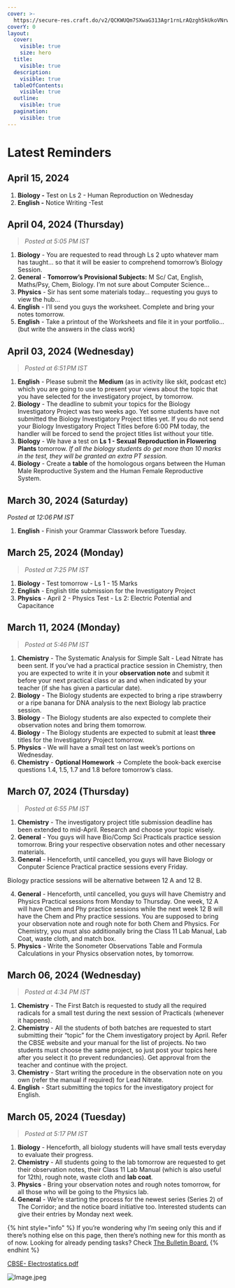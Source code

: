 ```yaml
---
cover: >-
  https://secure-res.craft.do/v2/QCKWUQm7SXwaG313Agr1rnLrAQzgh5kUkoVNrwZs9vYxUQE9NN9AhMV1XTpA7pqGtULA2tCSPWfEQ5fbTMGrrRsmky9GjCuQQktuJvxNQjpwLRTC2ayLV6ECGyjgQFpx7iJUs1hTBL8raA2dKTZAXTpHruyHoX8aiuFLRDnMAsWh8poF17sBWSsDwFTzXiCHgVkp6rjjZhjtNA69tQcVUJDP5XAozqvfWT81rtPkJoEAWnEx
coverY: 0
layout:
  cover:
    visible: true
    size: hero
  title:
    visible: true
  description:
    visible: true
  tableOfContents:
    visible: true
  outline:
    visible: true
  pagination:
    visible: true
---
```


# Latest Reminders

## April 15, 2024

1. **Biology -** Test on Ls 2 - Human Reproduction on Wednesday
2. **English -** Notice Writing         -Test&#x20;

## April 04, 2024 (Thursday)

> _Posted at 5:05 PM IST_

1. **Biology** - You are requested to read through Ls 2 upto whatever mam has taught… so that it will be easier to comprehend tomorrow’s Biology Session.
2. **General** - **Tomorrow’s Provisional Subjects:** M Sc/ Cat, English, Maths/Psy, Chem, Biology. I’m not sure about Computer Science…
3. **Physics** - Sir has sent some materials today… requesting you guys to view the hub…
4. **English** - I’ll send you guys the worksheet. Complete and bring your notes tomorrow.
5. **English** - Take a printout of the Worksheets and file it in your portfolio… (but write the answers in the class work)

## April 03, 2024 (Wednesday)

> _Posted at 6:51 PM IST_

1. **English** - Please submit the **Medium** (as in activity like skit, podcast etc) which you are going to use to present your views about the topic that you have selected for the investigatory project, by tomorrow.
2. **Biology** - The deadline to submit your topics for the Biology Investigatory Project was two weeks ago. Yet some students have not submitted the Biology Investigatory Project titles yet. If you do not send your Biology Investigatory Project Titles before 6:00 PM today, the handler will be forced to send the project titles list without your title.
3. **Biology** - We have a test on **Ls 1 - Sexual Reproduction in Flowering Plants** tomorrow. _If all the biology students do get more than 10 marks in the test, they will be granted an extra PT session._
4. **Biology** - Create a **table** of the homologous organs between the Human Male Reproductive System and the Human Female Reproductive System.

## March 30, 2024 (Saturday)

_Posted at 12:06 PM IST_

1. **English** - Finish your Grammar Classwork before Tuesday.

## March 25, 2024 (Monday)

> _Posted at 7:25 PM IST_

1. **Biology** - Test tomorrow - Ls 1 - 15 Marks
2. **English** - English title submission for the Investigatory Project
3. **Physics** - April 2 - Physics Test - Ls 2: Electric Potential and Capacitance

## March 11, 2024 (Monday)

> _Posted at 5:46 PM IST_

1. **Chemistry** - The Systematic Analysis for Simple Salt - Lead Nitrate has been sent. If you’ve had a practical practice session in Chemistry, then you are expected to write it in your **observation note** and submit it before your next practical class or as and when indicated by your teacher (if she has given a particular date).
2. **Biology** - The Biology students are expected to bring a ripe strawberry or a ripe banana for DNA analysis to the next Biology lab practice session.
3. **Biology** - The Biology students are also expected to complete their observation notes and bring them tomorrow.
4. **Biology** - The Biology students are expected to submit at least **three** titles for the Investigatory Project tomorrow.
5. **Physics** - We will have a small test on last week’s portions on Wednesday.
6. **Chemistry** - **Optional Homework** -> Complete the book-back exercise questions 1.4, 1.5, 1.7 and 1.8 before tomorrow’s class.

## March 07, 2024 (Thursday)

> _Posted at 6:55 PM IST_

1. **Chemistry** - The investigatory project title submission deadline has been extended to mid-April. Research and choose your topic wisely.
2. **General** - You guys will have Bio/Comp Sci Practicals practice session tomorrow. Bring your respective observation notes and other necessary materials.
3. **General** - Henceforth, until cancelled, you guys will have Biology or Conputer Science Practical practice sessions every Friday.

Biology practice sessions will be alternative between 12 A and 12 B.

4. **General** - Henceforth, until cancelled, you guys will have Chemistry and Physics Practical sessions from Monday to Thursday. One week, 12 A will have Chem and Phy practice sessions while the next week 12 B will have the Chem and Phy practice sessions. You are supposed to bring your observation note and rough note for both Chem and Physics. For Chemistry, you must also additionally bring the Class 11 Lab Manual, Lab Coat, waste cloth, and match box.
5. **Physics** - Write the Sonometer Observations Table and Formula Calculations in your Physics observation notes, by tomorrow.

## March 06, 2024 (Wednesday)

> _Posted at 4:34 PM IST_

1. **Chemistry** - The First Batch is requested to study all the required radicals for a small test during the next session of Practicals (whenever it happens).
2. **Chemistry** - All the students of both batches are requested to start submitting their “topic” for the Chem investigatory project by April. Refer the CBSE website and your manual for the list of projects. No two students must choose the same project, so just post your topics here after you select it (to prevent redundancies). Get approval from the teacher and continue with the project.
3. **Chemistry** - Start writing the procedure in the observation note on you own (refer the manual if required) for Lead Nitrate.
4. **English** - Start submitting the topics for the investigatory project for English.

## March 05, 2024 (Tuesday)

> _Posted at 5:17 PM IST_

1. **Biology** - Henceforth, all biology students will have small tests everyday to evaluate their progress.
2. **Chemistry** - All students going to the lab tomorrow are requested to get their observation notes, their Class 11 Lab Manual (which is also useful for 12th), rough note, waste cloth and **lab coat**.
3. **Physics** - Bring your observation notes and rough notes tomorrow, for all those who will be going to the Physics lab.
4. **General** - We’re starting the process for the newest series (Series 2) of The Corridor; and the notice board initiative too. Interested students can give their entries by Monday next week.

{% hint style="info" %}
If you’re wondering why I’m seeing only this and if there’s nothing else on this page, then there’s nothing new for this month as of now. Looking for already pending tasks? Check [The Bulletin Board.](../bulletin-board.md)
{% endhint %}

[CBSE- Electrostatics.pdf](https://res.craft.do/user/full/34ae8ebc-d508-7305-20e2-17e06364862c/doc/5FE23ED0-D7E7-49DE-B4E5-F0AC13DAF984/98353075-A69D-4C81-9C92-9D074BD702F9\_2/mA2xA9YugGFJK7wHFziVG67Anx2lVbyUs1EPWoOMbQoz/CBSE-%20Electrostatics.pdf)

![Image.jpeg](https://res.craft.do/user/full/34ae8ebc-d508-7305-20e2-17e06364862c/doc/5FE23ED0-D7E7-49DE-B4E5-F0AC13DAF984/88CD8EA7-6093-4C62-AD13-BCCA5C1F7BC5\_2/WAVmbWKuSiFRpf19yt3zCxl7OxkAMfqdJ5pTN3xxNhAz/Image.jpeg)
